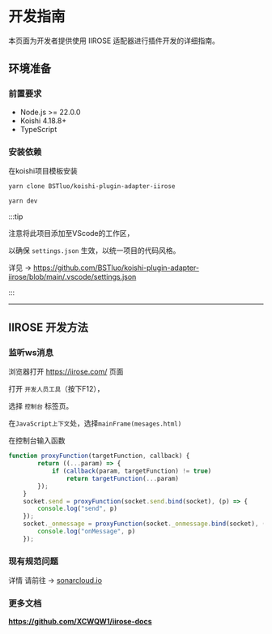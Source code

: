 # 开发指南

本页面为开发者提供使用 IIROSE 适配器进行插件开发的详细指南。

## 环境准备

### 前置要求

- Node.js >= 22.0.0
- Koishi 4.18.8+
- TypeScript 

### 安装依赖
在koishi项目模板安装
```bash
yarn clone BSTluo/koishi-plugin-adapter-iirose
```

```bash
yarn dev
```

:::tip

注意将此项目添加至VScode的工作区，

以确保 `settings.json` 生效，以统一项目的代码风格。

详见 -> https://github.com/BSTluo/koishi-plugin-adapter-iirose/blob/main/.vscode/settings.json

:::


---

## IIROSE 开发方法

### 监听ws消息

浏览器打开 https://iirose.com/ 页面

打开 `开发人员工具`（按下F12），

选择 `控制台` 标签页。

在`JavaScript上下文`处，选择`mainFrame(mesages.html)`

在控制台输入函数
```JavaScript
function proxyFunction(targetFunction, callback) {
        return ((...param) => {
            if (callback(param, targetFunction) != true)
                return targetFunction(...param)
        });
    }
    socket.send = proxyFunction(socket.send.bind(socket), (p) => {
        console.log("send", p)
    });
    socket._onmessage = proxyFunction(socket._onmessage.bind(socket), (p) => {
        console.log("onMessage", p)
    });

```

### 现有规范问题

详情 请前往 -> [sonarcloud.io](https://sonarcloud.io/project/security_hotspots?id=BSTluo_koishi-plugin-adapter-iirose&branch=main&issueStatuses=OPEN,CONFIRMED&sinceLeakPeriod=true
)
### 更多文档

**https://github.com/XCWQW1/iirose-docs**
